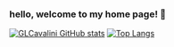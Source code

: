 ### hello, welcome to my home page!  👋

[![GLCavalini GitHub stats](https://github-readme-stats.vercel.app/api?username=GLCavalini&count_private=true&show_icons=true&theme=dark)](https://github.com/GLCavalini/github-readme-stats)
[![Top Langs](https://github-readme-stats.vercel.app/api/top-langs?username=GLCavalini&theme=dark&hide_progress=true)](https://github.com/GLCavalini/GLCavalini/github-readme-stats)

